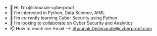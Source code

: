 - 👋 Hi, I’m @shounak-cyberproof
- 👀 I’m interested in Python, Data Science, AIML
- 🌱 I’m currently learning Cyber Security using Python
- 💞️ I’m looking to collaborate on Cyber Security and Analytics
- 📫 How to reach me: Email --> Shounak.Deshpande@cyberproof.com

<!---
shounak-cyberproof/shounak-cyberproof is a ✨ special ✨ repository because its `README.md` (this file) appears on your GitHub profile.
You can click the Preview link to take a look at your changes.
--->
